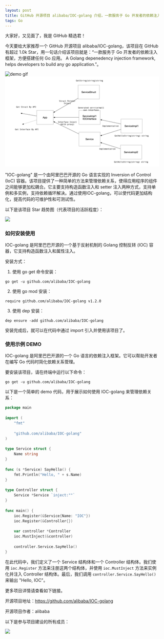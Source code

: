```yaml
---
layout: post
title: GitHub 开源项目 alibaba/IOC-golang 介绍，一款服务于 Go 开发者的依赖注入框架，方便搭建任何 Go 应用。 A Golang depenedency injection framework, helps developers to build any go application.
tags: Go
---
```


大家好，又见面了，我是 GitHub 精选君！

今天要给大家推荐一个 GitHub 开源项目 alibaba/IOC-golang，该项目在 GitHub 有超过 1.0k Star，用一句话介绍该项目就是：“一款服务于 Go 开发者的依赖注入框架，方便搭建任何 Go 应用。 A Golang depenedency injection framework, helps developers to build any go application.”。

![demo gif](https://raw.githubusercontent.com/ioc-golang/ioc-golang-website/main/resources/video/ioc-golang-demo.gif)
![ioc-golang-quickstart-structure](https://raw.githubusercontent.com/ioc-golang/ioc-golang-website/main/resources/img/ioc-golang-quickstart-structure.png)

"IOC-golang" 是一个由阿里巴巴开源的 Go 语言实现的 Inversion of Control (IoC) 容器。该项目提供了一种简单的方法来管理依赖关系，使得应用程序的组件之间能够更加松耦合。它主要支持构造函数注入和 setter 注入两种方式，支持单例和多实例，支持依赖循环解决。通过使用IOC-golang，可以使代码更加结构化，提高代码的可维护性和可测试性。


以下是该项目 Star 趋势图（代表项目的活跃程度）：

![](https://api.star-history.com/svg?repos=alibaba/IOC-golang&type=Timeline)

### 如何安装使用

IOC-golang 是阿里巴巴开源的一个基于反射机制的 Golang 控制反转 (IOC) 容器，它支持构造函数注入和属性注入。

安装方式：

1. 使用 go get 命令安装：
```
go get -u github.com/alibaba/IOC-golang
```

2. 使用 go mod 安装：
```
require github.com/alibaba/IOC-golang v1.2.0
```

3. 使用 dep 安装：
```
dep ensure -add github.com/alibaba/IOC-golang
```

安装完成后，就可以在代码中通过 import 引入并使用该项目了。


### 使用示例 DEMO

IOC-golang 是阿里巴巴开源的一个 Go 语言的依赖注入框架。它可以帮助开发者在编写 Go 代码时简化依赖关系管理。

要安装该项目，请在终端中运行以下命令：

```
go get -u github.com/alibaba/IOC-golang
```

以下是一个简单的 demo 代码，用于展示如何使用 IOC-golang 来管理依赖关系：

```go
package main

import (
	"fmt"

	"github.com/alibaba/IOC-golang"
)

type Service struct {
	Name string
}

func (s *Service) SayHello() {
	fmt.Println("Hello, " + s.Name)
}

type Controller struct {
	Service *Service `inject:""`
}

func main() {
	ioc.Register(&Service{Name: "IOC"})
	ioc.Register(&Controller{})

	var controller *Controller
	ioc.MustInject(&controller)

	controller.Service.SayHello()
}
```

在此代码中，我们定义了一个 Service 结构体和一个 Controller 结构体。我们使用 `ioc.Register` 方法来注册这两个结构体，并使用 `ioc.MustInject` 方法来实例化并注入 Controller 结构体。最后，我们调用 `controller.Service.SayHello()` 来输出 "Hello, IOC"。


更多项目详情请查看如下链接。

开源项目地址：https://github.com/alibaba/IOC-golang 

开源项目作者：alibaba

以下是参与项目建设的所有成员：

![](https://contrib.rocks/image?repo=alibaba/IOC-golang)

